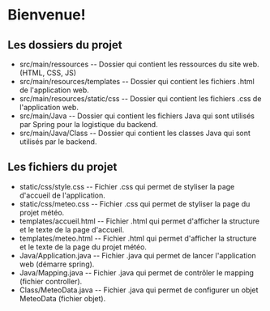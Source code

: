 # Bienvenue!
## Les dossiers du projet
- src/main/ressources -- Dossier qui contient les ressources du site web. (HTML, CSS, JS)
- src/main/resources/templates -- Dossier qui contient les fichiers .html de l'application web.
- src/main/resources/static/css -- Dossier qui contient les fichiers .css de l'application web.
- src/main/Java -- Dossier qui contient les fichiers Java qui sont utilisés par Spring pour la logistique du backend.
- src/main/Java/Class -- Dossier qui contient les classes Java qui sont utilisés par le backend.

## Les fichiers du projet
- static/css/style.css -- Fichier .css qui permet de styliser la page d'accueil de l'application.
- static/css/meteo.css -- Fichier .css qui permet de styliser la page du projet météo.
- templates/accueil.html -- Fichier .html qui permet d'afficher la structure et le texte de la page d'accueil.
- templates/meteo.html -- Fichier .html qui permet d'afficher la structure et le texte de la page du projet météo.
- Java/Application.java -- Fichier .java qui permet de lancer l'application web (démarre spring).
- Java/Mapping.java -- Fichier .java qui permet de contrôler le mapping (fichier controller).
- Class/MeteoData.java -- Fichier .java qui permet de configurer un objet MeteoData (fichier objet).
